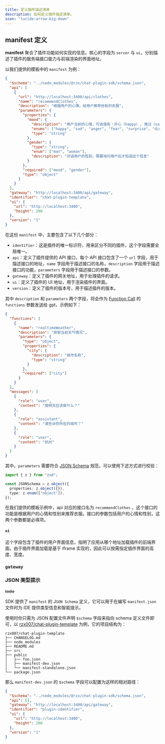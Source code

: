 ```yaml
---
title: 定义插件描述清单
description: 如何定义插件描述清单。
icon: "lucide:arrow-big-down"
---
```


## manifest 定义

**manifest** 聚合了插件功能如何实现的信息。核心的字段为 `server` 与 `ui`，分别描述了插件的服务端接口能力与前端渲染的界面地址。

以我们提供的模板中的 `manifest` 为例：

```json
{
  "$schema": "../node_modules/@rzx/chat-plugin-sdk/schema.json",
  "api": [
    {
      "url": "http://localhost:3400/api/clothes",
      "name": "recommendClothes",
      "description": "根据用户的心情，给用户推荐他有的衣服",
      "parameters": {
        "properties": {
          "mood": {
            "description": "用户当前的心情，可选值有：开心（happy）, 难过（sad）,生气 （anger）,害怕（fear）,惊喜（ surprise）,厌恶 （disgust）",
            "enums": ["happy", "sad", "anger", "fear", "surprise", "disgust"],
            "type": "string"
          },
          "gender": {
            "type": "string",
            "enum": ["man", "woman"],
            "description": "对话用户的性别，需要询问用户后才知道这个信息"
          }
        },
        "required": ["mood", "gender"],
        "type": "object"
      }
    }
  ],
  "gateway": "http://localhost:3400/api/gateway",
  "identifier": "chat-plugin-template",
  "ui": {
    "url": "http://localhost:3400",
    "height": 200
  },
  "version": "1"
}
```

在这份 `manifest` 中，主要包含了以下几个部分：

- `identifier`：这是插件的唯一标识符，用来区分不同的插件，这个字段需要全局唯一。
- `api`：定义了插件提供的 API 接口，每个 API 接口包含了一个 `url` 字段，用于描述接口的地址，`name` 字段用于描述接口的名称，`description` 字段用于描述接口的功能，`parameters` 字段用于描述接口的参数。
- `gateway`：定义了插件的网关地址，用于处理插件的请求。
- `ui`：定义了插件的 UI 地址，用于渲染插件的界面。
- `version`：定义了插件的版本号，用于描述插件的版本。

其中 `description` 和 `parameters` 两个字段，将会作为 [Function Call](https://sspai.com/post/81986) 的 `functions` 参数发送给 gpt，示例如下：

```json
{
  "functions": [
    {
      "name": "realtimeWeather",
      "description": "获取当前天气情况",
      "parameters": {
        "type": "object",
        "properties": {
          "city": {
            "description": "城市名称",
            "type": "string"
          }
        },
        "required": ["city"]
      }
    }
  ],
  "messages": [
    {
      "role": "user",
      "content": "我明天应该穿什么？"
    },
    {
      "role": "assistant",
      "content": "请告诉你所在的城市？"
    },
    {
      "role": "user",
      "content": "杭州"
    }
  ]
}
```

其中，`parameters` 需要符合 [JSON Schema](https://json-schema.org/) 规范，可以使用下述方式进行校验：

```typescript
import { z } from "zod";

const JSONSchema = z.object({
  properties: z.object({}),
  type: z.enum(["object"]),
});
```

在我们提供的模板示例中，api 对应的接口名为 `recommendClothes` ，这个接口的功能是根据用户的心情和性别来推荐衣服。接口的参数包括用户的心情和性别，这两个参数都是必填项。

#### `ui`

这个字段包含了插件的用户界面信息，指明了应用从哪个地址加载插件的前端界面。由于插件界面加载是基于 iframe 实现的，因此可以按需指定插件界面的高度、宽度。

### `gateway`

### JSON 类型提示

~~todo~~

SDK 提供了 `manifest` 的 J`SON Schema` 定义，它可以用于在编写 `manifest.json` 文件时为 IDE 提供类型信息和智能提示。

使用时你只需为 JSON 配置文件声明 `$schema` 字段来指向 schema 定义文件即可，以 [rzx007/chat-plugin-template](https://github.com/rzx007/chat-plugin-template) 为例，它的项目结构为：

```plaintext
rzx007/chat-plugin-template
├── CHANGELOG.md
├── node_modules
├── README.md
├── src
├── public
│   ├── foo.json
│   ├── manifest-dev.json
│   └── manifest-standalone.json
└── package.json

```

那么 `manifest-dev.json` 的 `$schema` 字段可以配置为这样的相对路径：

```json
{
  "$schema": "../node_modules/@rzx/chat-plugin-sdk/schema.json",
  "api": [],
  "gateway": "http://localhost:3400/api/gateway",
  "identifier": "plugin-identifier",
  "ui": {
    "url": "http://localhost:3400",
    "height": 200
  },
  "version": "1"
}
```

